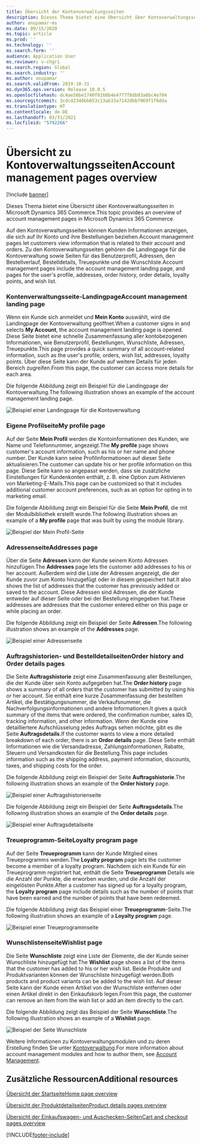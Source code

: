```yaml
---
title: Übersicht der Kontenverwaltungsseiten
description: Dieses Thema bietet eine Übersicht über Kontoverwaltungsseiten in Microsoft Dynamics 365 Commerce.
author: anupamar-ms
ms.date: 09/15/2020
ms.topic: article
ms.prod: ''
ms.technology: ''
ms.search.form: ''
audience: Application User
ms.reviewer: v-chgri
ms.search.region: Global
ms.search.industry: ''
ms.author: anupamar
ms.search.validFrom: 2019-10-31
ms.dyn365.ops.version: Release 10.0.5
ms.openlocfilehash: dc4ae56be1740f0160b4e4777f8db93a6bc4e704
ms.sourcegitcommit: 3cdc42346bb653c13ab33a7142dbb7969f1f6dda
ms.translationtype: HT
ms.contentlocale: de-DE
ms.lasthandoff: 03/31/2021
ms.locfileid: "5792266"
---
```

# <a name="account-management-pages-overview"></a><span data-ttu-id="8cfae-103">Übersicht zu Kontoverwaltungsseiten</span><span class="sxs-lookup"><span data-stu-id="8cfae-103">Account management pages overview</span></span>

[!include [banner](includes/banner.md)]

<span data-ttu-id="8cfae-104">Dieses Thema bietet eine Übersicht über Kontoverwaltungsseiten in Microsoft Dynamics 365 Commerce.</span><span class="sxs-lookup"><span data-stu-id="8cfae-104">This topic provides an overview of account management pages in Microsoft Dynamics 365 Commerce.</span></span>

<span data-ttu-id="8cfae-105">Auf den Kontoverwaltungsseiten können Kunden Informationen anzeigen, die sich auf ihr Konto und ihre Bestellungen beziehen.</span><span class="sxs-lookup"><span data-stu-id="8cfae-105">Account management pages let customers view information that is related to their account and orders.</span></span> <span data-ttu-id="8cfae-106">Zu den Kontoverwaltungsseiten gehören die Landingpage für die Kontoverwaltung sowie Seiten für das Benutzerprofil, Adressen, den Bestellverlauf, Bestelldetails, Treuepunkte und die Wunschliste.</span><span class="sxs-lookup"><span data-stu-id="8cfae-106">Account management pages include the account management landing page, and pages for the user's profile, addresses, order history, order details, loyalty points, and wish list.</span></span>

### <a name="account-management-landing-page"></a><span data-ttu-id="8cfae-107">Kontenverwaltungsseite-Landingpage</span><span class="sxs-lookup"><span data-stu-id="8cfae-107">Account management landing page</span></span>

<span data-ttu-id="8cfae-108">Wenn ein Kunde sich anmeldet und **Mein Konto** auswählt, wird die Landingpage der Kontoverwaltung geöffnet.</span><span class="sxs-lookup"><span data-stu-id="8cfae-108">When a customer signs in and selects **My Account**, the account management landing page is opened.</span></span> <span data-ttu-id="8cfae-109">Diese Seite bietet eine schnelle Zusammenfassung aller kontobezogenen Informationen, wie Benutzerprofil, Bestellungen, Wunschliste, Adressen, Treuepunkte.</span><span class="sxs-lookup"><span data-stu-id="8cfae-109">This page provides a quick summary of all account-related information, such as the user's profile, orders, wish list, addresses, loyalty points.</span></span> <span data-ttu-id="8cfae-110">Über diese Seite kann der Kunde auf weitere Details für jeden Bereich zugreifen.</span><span class="sxs-lookup"><span data-stu-id="8cfae-110">From this page, the customer can access more details for each area.</span></span>

<span data-ttu-id="8cfae-111">Die folgende Abbildung zeigt ein Beispiel für die Landingpage der Kontoverwaltung.</span><span class="sxs-lookup"><span data-stu-id="8cfae-111">The following illustration shows an example of the account management landing page.</span></span>

![Beispiel einer Landingpage für die Kontoverwaltung](./media/Account-Management.PNG)

### <a name="my-profile-page"></a><span data-ttu-id="8cfae-113">Eigene Profilseite</span><span class="sxs-lookup"><span data-stu-id="8cfae-113">My profile page</span></span>

<span data-ttu-id="8cfae-114">Auf der Seite **Mein Profil** werden die Kontoinformationen des Kunden, wie Name und Telefonnummer, angezeigt.</span><span class="sxs-lookup"><span data-stu-id="8cfae-114">The **My profile** page shows customer's account information, such as his or her name and phone number.</span></span> <span data-ttu-id="8cfae-115">Der Kunde kann seine Profilinformationen auf dieser Seite aktualisieren.</span><span class="sxs-lookup"><span data-stu-id="8cfae-115">The customer can update his or her profile information on this page.</span></span> <span data-ttu-id="8cfae-116">Diese Seite kann so angepasst werden, dass sie zusätzliche Einstellungen für Kundenkonten enthält, z. B. eine Option zum Aktivieren von Marketing-E-Mails.</span><span class="sxs-lookup"><span data-stu-id="8cfae-116">This page can be customized so that it includes additional customer account preferences, such as an option for opting in to marketing email.</span></span>

<span data-ttu-id="8cfae-117">Die folgende Abbildung zeigt ein Beispiel für die Seite **Mein Profil**, die mit der Modulbibliothek erstellt wurde.</span><span class="sxs-lookup"><span data-stu-id="8cfae-117">The following illustration shows an example of a **My profile** page that was built by using the module library.</span></span>

![Beispiel der Mein Profil-Seite](./media/Account-Management-MyProfile.PNG)

### <a name="addresses-page"></a><span data-ttu-id="8cfae-119">Adressenseite</span><span class="sxs-lookup"><span data-stu-id="8cfae-119">Addresses page</span></span>

<span data-ttu-id="8cfae-120">Über die Seite **Adressen** kann der Kunde seinem Konto Adressen hinzufügen.</span><span class="sxs-lookup"><span data-stu-id="8cfae-120">The **Addresses** page lets the customer add addresses to his or her account.</span></span> <span data-ttu-id="8cfae-121">Außerdem wird die Liste der Adressen angezeigt, die der Kunde zuvor zum Konto hinzugefügt oder in diesem gespeichert hat.</span><span class="sxs-lookup"><span data-stu-id="8cfae-121">It also shows the list of addresses that the customer has previously added or saved to the account.</span></span> <span data-ttu-id="8cfae-122">Diese Adressen sind Adressen, die der Kunde entweder auf dieser Seite oder bei der Bestellung eingegeben hat.</span><span class="sxs-lookup"><span data-stu-id="8cfae-122">These addresses are addresses that the customer entered either on this page or while placing an order.</span></span>

<span data-ttu-id="8cfae-123">Die folgende Abbildung zeigt ein Beispiel der Seite **Adressen**.</span><span class="sxs-lookup"><span data-stu-id="8cfae-123">The following illustration shows an example of the **Addresses** page.</span></span>

![Beispiel einer Adressenseite](./media/Account-Management-Address.png)

### <a name="order-history-and-order-details-pages"></a><span data-ttu-id="8cfae-125">Auftragshistorien- und Bestelldetailseiten</span><span class="sxs-lookup"><span data-stu-id="8cfae-125">Order history and Order details pages</span></span>

<span data-ttu-id="8cfae-126">Die Seite **Auftragshistorie** zeigt eine Zusammenfassung aller Bestellungen, die der Kunde über sein Konto aufgegeben hat.</span><span class="sxs-lookup"><span data-stu-id="8cfae-126">The **Order history** page shows a summary of all orders that the customer has submitted by using his or her account.</span></span> <span data-ttu-id="8cfae-127">Sie enthält eine kurze Zusammenfassung der bestellten Artikel, die Bestätigungsnummer, die Verkaufsnummer, die Nachverfolgungsinformationen und andere Informationen.</span><span class="sxs-lookup"><span data-stu-id="8cfae-127">It gives a quick summary of the items that were ordered, the confirmation number, sales ID, tracking information, and other information.</span></span> <span data-ttu-id="8cfae-128">Wenn der Kunde eine detailliertere Aufschlüsselung jedes Auftrags sehen möchte, gibt es die Seite **Auftragsdetails**.</span><span class="sxs-lookup"><span data-stu-id="8cfae-128">If the customer wants to view a more detailed breakdown of each order, there is an **Order details** page.</span></span> <span data-ttu-id="8cfae-129">Diese Seite enthält Informationen wie die Versandadresse, Zahlungsinformationen, Rabatte, Steuern und Versandkosten für die Bestellung.</span><span class="sxs-lookup"><span data-stu-id="8cfae-129">This page includes information such as the shipping address, payment information, discounts, taxes, and shipping costs for the order.</span></span>

<span data-ttu-id="8cfae-130">Die folgende Abbildung zeigt ein Beispiel der Seite **Auftragshistorie**.</span><span class="sxs-lookup"><span data-stu-id="8cfae-130">The following illustration shows an example of the **Order history** page.</span></span>

![Beispiel einer Auftragshistorienseite](./media/Account-Management-OrderHistory.PNG)

<span data-ttu-id="8cfae-132">Die folgende Abbildung zeigt ein Beispiel der Seite **Auftragsdetails**.</span><span class="sxs-lookup"><span data-stu-id="8cfae-132">The following illustration shows an example of the **Order details** page.</span></span>

![Beispiel einer Auftragsdetailseite](./media/Account-Management-OrderDetails.PNG)

### <a name="loyalty-program-page"></a><span data-ttu-id="8cfae-134">Treueprogramm-Seite</span><span class="sxs-lookup"><span data-stu-id="8cfae-134">Loyalty program page</span></span>

<span data-ttu-id="8cfae-135">Auf der Seite **Treueprogramm** kann der Kunde Mitglied eines Treueprogramms werden.</span><span class="sxs-lookup"><span data-stu-id="8cfae-135">The **Loyalty program** page lets the customer become a member of a loyalty program.</span></span> <span data-ttu-id="8cfae-136">Nachdem sich ein Kunde für ein Treueprogramm registriert hat, enthält die Seite **Treueprogramm** Details wie die Anzahl der Punkte, die erworben wurden, und die Anzahl der eingelösten Punkte.</span><span class="sxs-lookup"><span data-stu-id="8cfae-136">After a customer has signed up for a loyalty program, the **Loyalty program** page include details such as the number of points that have been earned and the number of points that have been redeemed.</span></span>

<span data-ttu-id="8cfae-137">Die folgende Abbildung zeigt das Beispiel einer **Treueprogramm**-Seite.</span><span class="sxs-lookup"><span data-stu-id="8cfae-137">The following illustration shows an example of a **Loyalty program** page.</span></span>

![Beispiel einer Treueprogrammseite](./media/Account-Management-Loyalty.PNG)

### <a name="wishlist-page"></a><span data-ttu-id="8cfae-139">Wunschlistenseite</span><span class="sxs-lookup"><span data-stu-id="8cfae-139">Wishlist page</span></span>

<span data-ttu-id="8cfae-140">Die Seite **Wunschliste** zeigt eine Liste der Elemente, die der Kunde seiner Wunschliste hinzugefügt hat.</span><span class="sxs-lookup"><span data-stu-id="8cfae-140">The **Wishlist** page shows a list of the items that the customer has added to his or her wish list.</span></span> <span data-ttu-id="8cfae-141">Beide Produkte und Produktvarianten können der Wunschliste hinzugefügt werden.</span><span class="sxs-lookup"><span data-stu-id="8cfae-141">Both products and product variants can be added to the wish list.</span></span> <span data-ttu-id="8cfae-142">Auf dieser Seite kann der Kunde einen Artikel von der Wunschliste entfernen oder einen Artikel direkt in den Einkaufskorb legen.</span><span class="sxs-lookup"><span data-stu-id="8cfae-142">From this page, the customer can remove an item from the wish list or add an item directly to the cart.</span></span>

<span data-ttu-id="8cfae-143">Die folgende Abbildung zeigt das Beispiel der Seite **Wunschliste**.</span><span class="sxs-lookup"><span data-stu-id="8cfae-143">The following illustration shows an example of a **Wishlist** page.</span></span>

![Beispiel der Seite Wunschliste](./media/Account-Management-Wishlist.PNG)

<span data-ttu-id="8cfae-145">Weitere Informationen zu Kontoverwaltungsmodulen und zu deren Erstellung finden Sie unter [Kontoverwaltung](account-management.md).</span><span class="sxs-lookup"><span data-stu-id="8cfae-145">For more information about account management modules and how to author them, see [Account Management](account-management.md).</span></span>

## <a name="additional-resources"></a><span data-ttu-id="8cfae-146">Zusätzliche Ressourcen</span><span class="sxs-lookup"><span data-stu-id="8cfae-146">Additional resources</span></span>

[<span data-ttu-id="8cfae-147">Übersicht der Startseite</span><span class="sxs-lookup"><span data-stu-id="8cfae-147">Home page overview</span></span>](quick-tour-home-page.md)

[<span data-ttu-id="8cfae-148">Übersicht der Produktdetailseiten</span><span class="sxs-lookup"><span data-stu-id="8cfae-148">Product details pages overview</span></span>](quick-tour-pdp.md)

[<span data-ttu-id="8cfae-149">Übersicht der Einkaufswagen- und Auschecken-Seiten</span><span class="sxs-lookup"><span data-stu-id="8cfae-149">Cart and checkout pages overview</span></span>](quick-tour-cart-checkout.md)



[!INCLUDE[footer-include](../includes/footer-banner.md)]
